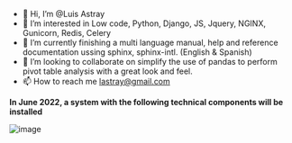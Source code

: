 - 👋 Hi, I’m @Luis Astray
- 👀 I’m interested in Low code, Python, Django, JS, Jquery, NGINX, Gunicorn, Redis, Celery
- 🌱 I’m currently finishing a multi language manual, help and reference documentation ussing sphinx, sphinx-intl. (English & Spanish) 
- 💞️ I’m looking to collaborate on simplify the use of pandas to perform pivot table analysis with a great look and feel.
- 📫 How to reach me lastray@gmail.com


**In June 2022, a system with the following technical components will be installed**

![image](https://user-images.githubusercontent.com/41937482/167491168-f69fcece-e789-4ec1-aa21-d0139911fda1.png)




<!---
luisastray/luisastray is a ✨ special ✨ repository because its `README.md` (this file) appears on your GitHub profile.
You can click the Preview link to take a look at your changes.
--->
